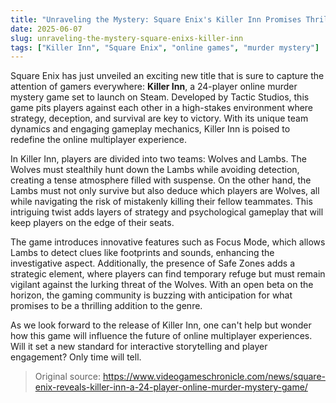 ```yaml
---
title: "Unraveling the Mystery: Square Enix's Killer Inn Promises Thrilling Gameplay"
date: 2025-06-07
slug: unraveling-the-mystery-square-enixs-killer-inn
tags: ["Killer Inn", "Square Enix", "online games", "murder mystery"]
---
```


Square Enix has just unveiled an exciting new title that is sure to capture the attention of gamers everywhere: **Killer Inn**, a 24-player online murder mystery game set to launch on Steam. Developed by Tactic Studios, this game pits players against each other in a high-stakes environment where strategy, deception, and survival are key to victory. With its unique team dynamics and engaging gameplay mechanics, Killer Inn is poised to redefine the online multiplayer experience.

In Killer Inn, players are divided into two teams: Wolves and Lambs. The Wolves must stealthily hunt down the Lambs while avoiding detection, creating a tense atmosphere filled with suspense. On the other hand, the Lambs must not only survive but also deduce which players are Wolves, all while navigating the risk of mistakenly killing their fellow teammates. This intriguing twist adds layers of strategy and psychological gameplay that will keep players on the edge of their seats.

The game introduces innovative features such as Focus Mode, which allows Lambs to detect clues like footprints and sounds, enhancing the investigative aspect. Additionally, the presence of Safe Zones adds a strategic element, where players can find temporary refuge but must remain vigilant against the lurking threat of the Wolves. With an open beta on the horizon, the gaming community is buzzing with anticipation for what promises to be a thrilling addition to the genre.

As we look forward to the release of Killer Inn, one can't help but wonder how this game will influence the future of online multiplayer experiences. Will it set a new standard for interactive storytelling and player engagement? Only time will tell.

> Original source: https://www.videogameschronicle.com/news/square-enix-reveals-killer-inn-a-24-player-online-murder-mystery-game/